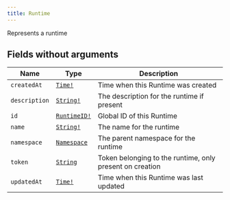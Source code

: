 ```yaml
---
title: Runtime
---
```


Represents a runtime

## Fields without arguments

| Name | Type | Description |
|------|------|-------------|
| `createdAt` | [`Time!`](../scalar/time.md) | Time when this Runtime was created |
| `description` | [`String!`](../scalar/string.md) | The description for the runtime if present |
| `id` | [`RuntimeID!`](../scalar/runtimeid.md) | Global ID of this Runtime |
| `name` | [`String!`](../scalar/string.md) | The name for the runtime |
| `namespace` | [`Namespace`](../object/namespace.md) | The parent namespace for the runtime |
| `token` | [`String`](../scalar/string.md) | Token belonging to the runtime, only present on creation |
| `updatedAt` | [`Time!`](../scalar/time.md) | Time when this Runtime was last updated |

